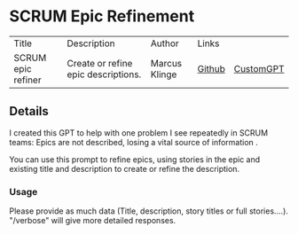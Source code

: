 # SCRUM Epic Refinement

<table>
  <tr>
    <td>Title</td>
    <td>Description</td>
    <td>Author</td>
    <td colspan="2">Links</td>
  </tr>
  <tr>
    <td>SCRUM epic refiner</td>
    <td>Create or refine epic descriptions.</td>
    <td>Marcus Klinge</td>
    <td><a href="https://github.com/zielperson/AI-whispers/blob/master/SCRUM%20-%20Epic%20refinement/system.md">Github</a></td>
    <td><a href="https://chatgpt.com/g/g-U3NE4bup1-scrum-epic-gpt">CustomGPT</a></td>
  </tr>
</table>


## Details

I created this GPT to help with one problem I see repeatedly in SCRUM teams:
Epics are not described, losing a vital source of information .

You can use this prompt to refine epics, using stories in the epic and existing title and description to create or refine the description.

### Usage
Please provide as much data (Title, description, story titles or full stories....).  "/verbose" will give more detailed responses.





